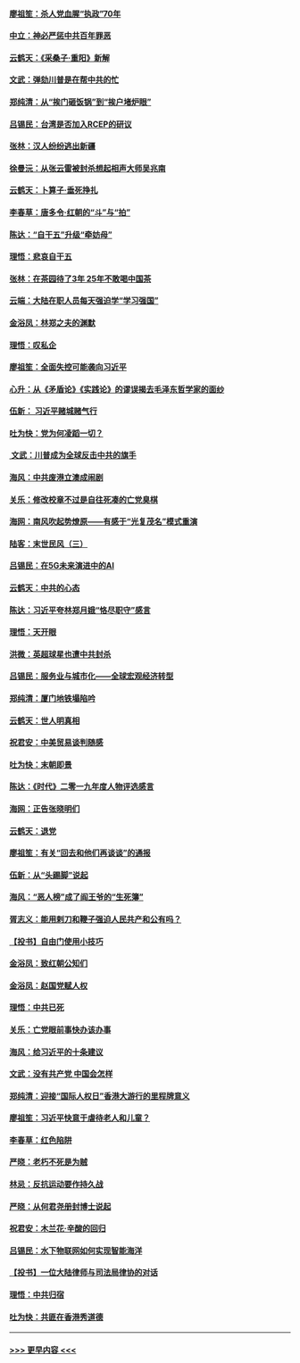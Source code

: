 #### [廖祖笙：杀人党血腥“执政”70年](../pages/nsc993/n11745144.md?t=12260601) 
#### [中立：神必严惩中共百年罪恶](../pages/nsc993/n11744970.md?t=12260601) 
#### [云鹤天：《采桑子‧重阳》新解](../pages/nsc993/n11744948.md?t=12260601) 
#### [文武：弹劾川普是在帮中共的忙](../pages/nsc993/n11744758.md?t=12260601) 
#### [郑纯清：从“挨门砸饭锅”到“挨户堵炉眼”](../pages/nsc993/n11744745.md?t=12260601) 
#### [吕锡民：台湾是否加入RCEP的研议](../pages/nsc993/n11744701.md?t=12260601) 
#### [张林：汉人纷纷逃出新疆](../pages/nsc993/n11743530.md?t=12260601) 
#### [徐曼沅：从张云雷被封杀想起相声大师吴兆南](../pages/nsc993/n11741816.md?t=12260601) 
#### [云鹤天：卜算子‧垂死挣扎](../pages/nsc993/n11739956.md?t=12260601) 
#### [李春草：唐多令‧红朝的“斗”与“拍”](../pages/nsc993/n11739830.md?t=12260601) 
#### [陈达：“自干五”升级“牵妨母”](../pages/nsc993/n11739724.md?t=12260601) 
#### [理悟：悲哀自干五](../pages/nsc993/n11739547.md?t=12260601) 
#### [张林：在茶园待了3年 25年不敢喝中国茶](../pages/nsc993/n11739240.md?t=12260601) 
#### [云端：大陆在职人员每天强迫学“学习强国”](../pages/nsc993/n11738735.md?t=12260601) 
#### [金浴凤：林郑之夫的渊默](../pages/nsc993/n11737735.md?t=12260601) 
#### [理悟：叹私企](../pages/nsc993/n11737715.md?t=12260601) 
#### [廖祖笙：全面失控可能袭向习近平](../pages/nsc993/n11737704.md?t=12260601) 
#### [心升：从《矛盾论》《实践论》的谬误揭去毛泽东哲学家的面纱](../pages/nsc993/n11736962.md?t=12260601) 
#### [伍新： 习近平赌城赌气行](../pages/nsc993/n11736929.md?t=12260601) 
#### [吐为快：党为何凌蹈一切？](../pages/nsc993/n11736915.md?t=12260601) 
#### [ 文武：川普成为全球反击中共的旗手](../pages/nsc993/n11736882.md?t=12260601) 
#### [海风：中共废港立澳成闹剧](../pages/nsc993/n11735857.md?t=12260601) 
#### [关乐：修改校章不过是自往死凑的亡党臭棋](../pages/nsc993/n11735097.md?t=12260601) 
#### [海网：南风吹起势燎原——有感于“光复茂名”模式重演](../pages/nsc993/n11732308.md?t=12260601) 
#### [陆客：末世民风（三）](../pages/nsc993/n11732211.md?t=12260601) 
#### [吕锡民：在5G未来演进中的AI](../pages/nsc993/n11730010.md?t=12260601) 
#### [云鹤天：中共的心态](../pages/nsc993/n11729906.md?t=12260601) 
#### [陈达：习近平夸林郑月娥“恪尽职守”感言](../pages/nsc993/n11729881.md?t=12260601) 
#### [理悟：天开眼](../pages/nsc993/n11729699.md?t=12260601) 
#### [洪微：英超球星也遭中共封杀](../pages/nsc993/n11727243.md?t=12260601) 
#### [吕锡民：服务业与城市化——全球宏观经济转型](../pages/nsc993/n11725845.md?t=12260601) 
#### [郑纯清：厦门地铁塌陷吟](../pages/nsc993/n11725813.md?t=12260601) 
#### [云鹤天：世人明真相](../pages/nsc993/n11725621.md?t=12260601) 
#### [祝君安：中美贸易谈判随感](../pages/nsc993/n11725609.md?t=12260601) 
#### [吐为快：末朝即景](../pages/nsc993/n11723365.md?t=12260601) 
#### [陈达：《时代》二零一九年度人物评选感言](../pages/nsc993/n11723337.md?t=12260601) 
#### [海网：正告张晓明们](../pages/nsc993/n11723228.md?t=12260601) 
#### [云鹤天：退党](../pages/nsc993/n11723056.md?t=12260601) 
#### [廖祖笙：有关“回去和他们再谈谈”的通报](../pages/nsc993/n11722442.md?t=12260601) 
#### [伍新：从“头踢脚”说起](../pages/nsc993/n11722429.md?t=12260601) 
#### [海风：“恶人榜”成了阎王爷的“生死簿”](../pages/nsc993/n11722272.md?t=12260601) 
#### [胥志义：能用剌刀和鞭子强迫人民共产和公有吗？](../pages/nsc993/n11720569.md?t=12260601) 
#### [【投书】自由门使用小技巧](../pages/nsc993/n11720180.md?t=12260601) 
#### [金浴凤：致红朝公知们](../pages/nsc993/n11720563.md?t=12260601) 
#### [金浴凤：赵国党赋人权](../pages/nsc993/n11720533.md?t=12260601) 
#### [理悟：中共已死](../pages/nsc993/n11720233.md?t=12260601) 
#### [关乐：亡党眼前事快办该办事](../pages/nsc993/n11719160.md?t=12260601) 
#### [海风：给习近平的十条建议](../pages/nsc993/n11717616.md?t=12260601) 
#### [文武：没有共产党 中国会怎样](../pages/nsc993/n11717584.md?t=12260601) 
#### [郑纯清：迎接“国际人权日”香港大游行的里程牌意义](../pages/nsc993/n11717417.md?t=12260601) 
#### [廖祖笙：习近平快意于虐待老人和儿童？](../pages/nsc993/n11715313.md?t=12260601) 
#### [李春草：红色陷阱](../pages/nsc993/n11715029.md?t=12260601) 
#### [严晓：老朽不死是为贼](../pages/nsc993/n11712910.md?t=12260601) 
#### [林忌：反抗运动要作持久战](../pages/nsc993/n11712623.md?t=12260601) 
#### [严晓：从何君尧册封博士说起](../pages/nsc993/n11712465.md?t=12260601) 
#### [祝君安：木兰花·辛酸的回归](../pages/nsc993/n11712381.md?t=12260601) 
#### [吕锡民：水下物联网如何实现智能海洋](../pages/nsc993/n11711158.md?t=12260601) 
#### [【投书】一位大陆律师与司法局律协的对话](../pages/nsc993/n11709675.md?t=12260601) 
#### [理悟：中共归宿](../pages/nsc993/n11710059.md?t=12260601) 
#### [吐为快：共匪在香港秀道德](../pages/nsc993/n11709979.md?t=12260601) 

----
#### [ >>> 更早内容 <<< ](../indexes/nsc993-earlier.md)
